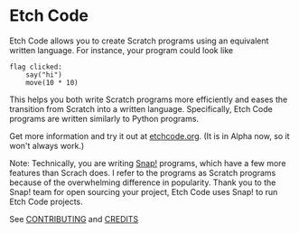 # Etch Code
Etch Code allows you to create Scratch programs using an equivalent written language. For instance, your program could look like
```
flag clicked:
	say("hi")
	move(10 * 10)
```
This helps you both write Scratch programs more efficiently and eases the transition from Scratch into  a written language. Specifically, Etch Code programs are written similarly to Python programs.

Get more information and try it out at [etchcode.org](http://etchcode.org). (It is in Alpha now, so it won't always work.)

Note: Technically, you are writing [Snap!](http://snap.berkeley.edu) programs, which have a few more features than Scrach does. I refer to the programs as Scratch programs because of the overwhelming difference in popularity. Thank you to the Snap! team for open sourcing your project, Etch Code uses Snap! to run Etch Code projects.

See [CONTRIBUTING](https://github.com/etchcode/etchcode/blob/develop/CONTRIBUTING.md) and [CREDITS](https://github.com/etchcode/etchcode/blob/develop/CREDITS.md)
